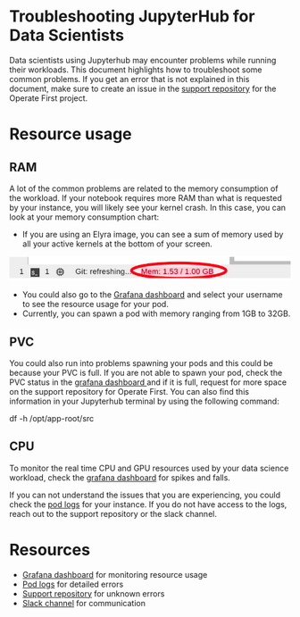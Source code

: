 # Troubleshooting JupyterHub for Data Scientists

Data scientists using Jupyterhub may encounter problems while running their workloads. This document highlights how to troubleshoot some common problems. If you get an error that is not explained in this document, make sure to create an issue in the [support repository](https://github.com/operate-first/support) for the Operate First project. 


# Resource usage


## RAM

A lot of the common problems are related to the memory consumption of the workload. If your notebook requires more RAM than what is requested by your instance, you will likely see your kernel crash. In this case, you can look at your memory consumption chart:



*   If you are using an Elyra image, you can see a sum of memory used by all your active kernels at the bottom of your screen.

![Elyra notebook RAM](./../public/assets/troubleshooting_jh/elyra_memory.png)

*   You could also go to the [Grafana dashboard](https://grafana-route-opf-monitoring.apps.zero.massopen.cloud/d/YuYfkHYMk/jupyterhub-usage?orgId=1&var-user_id=shanand-40redhat-2ecom) and select your username to see the resource usage for your pod.
*   Currently, you can spawn a pod with memory ranging from 1GB to 32GB.


## PVC

You could also run into problems spawning your pods and this could be because your PVC is full. If you are not able to spawn your pod, check the PVC status in the [grafana dashboard ](https://grafana-route-opf-monitoring.apps.zero.massopen.cloud/d/YuYfkHYMk/jupyterhub-usage)and if it is full, request for more space on the support repository for Operate First. You  can also find this information in your Jupyterhub terminal by using the following command:

df -h /opt/app-root/src 


## CPU

To monitor the real time CPU and GPU resources used by your data science workload, check the [grafana dashboard](https://grafana-route-opf-monitoring.apps.zero.massopen.cloud/d/YuYfkHYMk/jupyterhub-usage) for spikes and falls. 

If you can not understand the issues that you are experiencing, you could check the [pod logs](https://console-openshift-console.apps.zero.massopen.cloud/k8s/ns/opf-jupyterhub/pods) for your instance. If you do not have access to the logs, reach out to the support repository or the slack channel.


# Resources



*   [Grafana dashboard](https://grafana-route-opf-monitoring.apps.zero.massopen.cloud/d/YuYfkHYMk/jupyterhub-usage) for monitoring resource usage
*   [Pod logs](https://console-openshift-console.apps.zero.massopen.cloud/k8s/ns/opf-jupyterhub/pods) for detailed errors
*   [Support repository](https://github.com/operate-first/support) for unknown errors
*   [Slack channel](https://join.slack.com/t/operatefirst/shared_invite/zt-o2gn4wn8-O39g7sthTAuPCvaCNRnLww) for communication